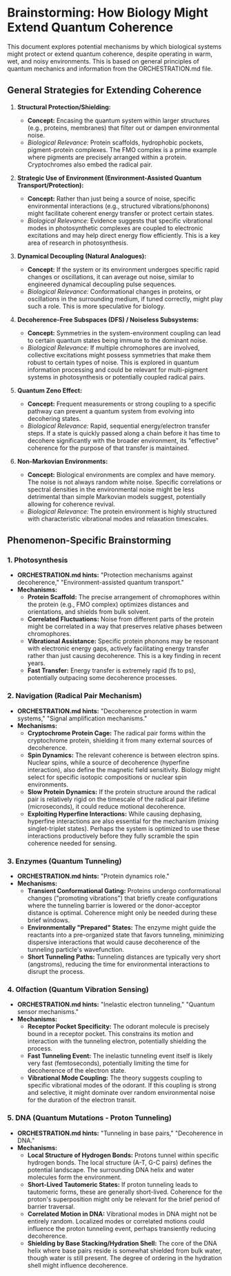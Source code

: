 # Brainstorming: How Biology Might Extend Quantum Coherence

This document explores potential mechanisms by which biological systems might protect or extend quantum coherence, despite operating in warm, wet, and noisy environments. This is based on general principles of quantum mechanics and information from the ORCHESTRATION.md file.

## General Strategies for Extending Coherence

1.  **Structural Protection/Shielding:**
    *   **Concept:** Encasing the quantum system within larger structures (e.g., proteins, membranes) that filter out or dampen environmental noise.
    *   *Biological Relevance:* Protein scaffolds, hydrophobic pockets, pigment-protein complexes. The FMO complex is a prime example where pigments are precisely arranged within a protein. Cryptochromes also embed the radical pair.

2.  **Strategic Use of Environment (Environment-Assisted Quantum Transport/Protection):**
    *   **Concept:** Rather than just being a source of noise, specific environmental interactions (e.g., structured vibrations/phonons) might facilitate coherent energy transfer or protect certain states.
    *   *Biological Relevance:* Evidence suggests that specific vibrational modes in photosynthetic complexes are coupled to electronic excitations and may help direct energy flow efficiently. This is a key area of research in photosynthesis.

3.  **Dynamical Decoupling (Natural Analogues):**
    *   **Concept:** If the system or its environment undergoes specific rapid changes or oscillations, it can average out noise, similar to engineered dynamical decoupling pulse sequences.
    *   *Biological Relevance:* Conformational changes in proteins, or oscillations in the surrounding medium, if tuned correctly, might play such a role. This is more speculative for biology.

4.  **Decoherence-Free Subspaces (DFS) / Noiseless Subsystems:**
    *   **Concept:** Symmetries in the system-environment coupling can lead to certain quantum states being immune to the dominant noise.
    *   *Biological Relevance:* If multiple chromophores are involved, collective excitations might possess symmetries that make them robust to certain types of noise. This is explored in quantum information processing and could be relevant for multi-pigment systems in photosynthesis or potentially coupled radical pairs.

5.  **Quantum Zeno Effect:**
    *   **Concept:** Frequent measurements or strong coupling to a specific pathway can prevent a quantum system from evolving into decohering states.
    *   *Biological Relevance:* Rapid, sequential energy/electron transfer steps. If a state is quickly passed along a chain before it has time to decohere significantly with the broader environment, its "effective" coherence for the purpose of that transfer is maintained.

6.  **Non-Markovian Environments:**
    *   **Concept:** Biological environments are complex and have memory. The noise is not always random white noise. Specific correlations or spectral densities in the environmental noise might be less detrimental than simple Markovian models suggest, potentially allowing for coherence revival.
    *   *Biological Relevance:* The protein environment is highly structured with characteristic vibrational modes and relaxation timescales.

## Phenomenon-Specific Brainstorming

### 1. Photosynthesis

*   **ORCHESTRATION.md hints:** "Protection mechanisms against decoherence," "Environment-assisted quantum transport."
*   **Mechanisms:**
    *   **Protein Scaffold:** The precise arrangement of chromophores within the protein (e.g., FMO complex) optimizes distances and orientations, and shields from bulk solvent.
    *   **Correlated Fluctuations:** Noise from different parts of the protein might be correlated in a way that preserves relative phases between chromophores.
    *   **Vibrational Assistance:** Specific protein phonons may be resonant with electronic energy gaps, actively facilitating energy transfer rather than just causing decoherence. This is a key finding in recent years.
    *   **Fast Transfer:** Energy transfer is extremely rapid (fs to ps), potentially outpacing some decoherence processes.

### 2. Navigation (Radical Pair Mechanism)

*   **ORCHESTRATION.md hints:** "Decoherence protection in warm systems," "Signal amplification mechanisms."
*   **Mechanisms:**
    *   **Cryptochrome Protein Cage:** The radical pair forms within the cryptochrome protein, shielding it from many external sources of decoherence.
    *   **Spin Dynamics:** The relevant coherence is between electron spins. Nuclear spins, while a source of decoherence (hyperfine interaction), also define the magnetic field sensitivity. Biology might select for specific isotopic compositions or nuclear spin environments.
    *   **Slow Protein Dynamics:** If the protein structure around the radical pair is relatively rigid on the timescale of the radical pair lifetime (microseconds), it could reduce motional decoherence.
    *   **Exploiting Hyperfine Interactions:** While causing dephasing, hyperfine interactions are also essential for the mechanism (mixing singlet-triplet states). Perhaps the system is optimized to use these interactions productively before they fully scramble the spin coherence needed for sensing.

### 3. Enzymes (Quantum Tunneling)

*   **ORCHESTRATION.md hints:** "Protein dynamics role."
*   **Mechanisms:**
    *   **Transient Conformational Gating:** Proteins undergo conformational changes ("promoting vibrations") that briefly create configurations where the tunneling barrier is lowered or the donor-acceptor distance is optimal. Coherence might only be needed during these brief windows.
    *   **Environmentally "Prepared" States:** The enzyme might guide the reactants into a pre-organized state that favors tunneling, minimizing dispersive interactions that would cause decoherence of the tunneling particle's wavefunction.
    *   **Short Tunneling Paths:** Tunneling distances are typically very short (angstroms), reducing the time for environmental interactions to disrupt the process.

### 4. Olfaction (Quantum Vibration Sensing)

*   **ORCHESTRATION.md hints:** "Inelastic electron tunneling," "Quantum sensor mechanisms."
*   **Mechanisms:**
    *   **Receptor Pocket Specificity:** The odorant molecule is precisely bound in a receptor pocket. This constrains its motion and interaction with the tunneling electron, potentially shielding the process.
    *   **Fast Tunneling Event:** The inelastic tunneling event itself is likely very fast (femtoseconds), potentially limiting the time for decoherence of the electron state.
    *   **Vibrational Mode Coupling:** The theory suggests coupling to specific vibrational modes of the odorant. If this coupling is strong and selective, it might dominate over random environmental noise for the duration of the electron transit.

### 5. DNA (Quantum Mutations - Proton Tunneling)

*   **ORCHESTRATION.md hints:** "Tunneling in base pairs," "Decoherence in DNA."
*   **Mechanisms:**
    *   **Local Structure of Hydrogen Bonds:** Protons tunnel within specific hydrogen bonds. The local structure (A-T, G-C pairs) defines the potential landscape. The surrounding DNA helix and water molecules form the environment.
    *   **Short-Lived Tautomeric States:** If proton tunneling leads to tautomeric forms, these are generally short-lived. Coherence for the proton's superposition might only be relevant for the brief period of barrier traversal.
    *   **Correlated Motion in DNA:** Vibrational modes in DNA might not be entirely random. Localized modes or correlated motions could influence the proton tunneling event, perhaps transiently reducing decoherence.
    *   **Shielding by Base Stacking/Hydration Shell:** The core of the DNA helix where base pairs reside is somewhat shielded from bulk water, though water is still present. The degree of ordering in the hydration shell might influence decoherence.
